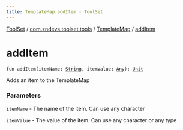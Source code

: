 ```yaml
---
title: TemplateMap.addItem - ToolSet
---
```


[ToolSet](../../index.html) / [com.zndevs.toolset.tools](../index.html) / [TemplateMap](index.html) / [addItem](./add-item.html)

# addItem

`fun addItem(itemName: `[`String`](https://kotlinlang.org/api/latest/jvm/stdlib/kotlin/-string/index.html)`, itemValue: `[`Any`](https://kotlinlang.org/api/latest/jvm/stdlib/kotlin/-any/index.html)`): `[`Unit`](https://kotlinlang.org/api/latest/jvm/stdlib/kotlin/-unit/index.html)

Adds an item to the TemplateMap

### Parameters

`itemName` - The name of the item. Can use any character

`itemValue` - The value of the item. Can use any character or any type